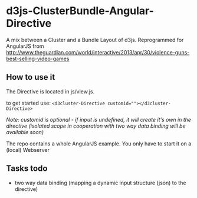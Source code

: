 # d3js-ClusterBundle-Angular-Directive
A mix between a Cluster and a Bundle Layout of d3js. Reprogrammed for AngularJS from http://www.theguardian.com/world/interactive/2013/apr/30/violence-guns-best-selling-video-games


## How to use it
The Directive is located in js/view.js.

to get started use: ```<d3cluster-Directive customid=""></d3cluster-Directive>```

*Note: customid is optional - if input is undefined, it will create it's own in the directive (isolated scope in cooperation with two way data binding will be available soon)* 

The repo contains a whole AngularJS example. You only have to start it on a (local) Webserver

## Tasks todo
- two way data binding (mapping a dynamic input structure (json) to the directive)